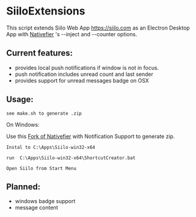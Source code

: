 # SiiloExtensions
This script extends Siilo Web App https://siilo.com as an Electron Desktop App with [Nativefier](https://github.com/jiahaog/nativefier) 's --inject and --counter options.

Current features:
------

* provides local push notifications if window is not in focus.
* push notification includes unread count and last sender
* provides support for unread messages badge on OSX

Usage:
-----

`see make.sh to generate .zip`

On Windows:

Use this [Fork of Nativefier](https://github.com/rdcvnh/nativefier) with Notification Support to generate zip.

`Instal to C:\Apps\Siilo-win32-x64`

`run  C:\Apps\Siilo-win32-x64\ShortcutCreator.bat`

`Open Siilo from Start Menu`

Planned:
----

* windows badge support
* message content
